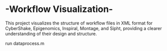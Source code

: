# -Workflow Visualization-
This project visualizes the structure of workflow files in XML format for CyberShake, Epigenomics, Inspiral, Montage, and Sipht, providing a clearer understanding of their design and structure.

run dataprocess.m
